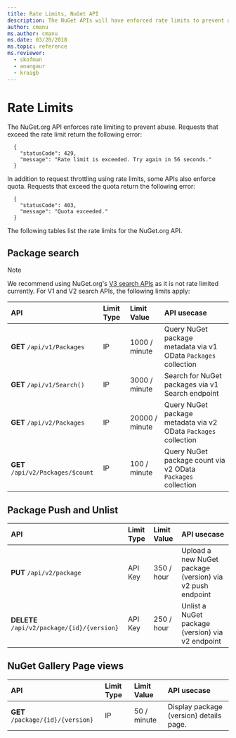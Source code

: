 ```yaml
---
title: Rate Limits, NuGet API
description: The NuGet APIs will have enforced rate limits to prevent abuse.
author: cmanu
ms.author: cmanu
ms.date: 03/20/2018
ms.topic: reference
ms.reviewer: 
  - skofman
  - anangaur
  - kraigb
---
```


# Rate Limits

The NuGet.org API enforces rate limiting to prevent abuse. Requests that exceed the rate limit return the following error: 

  ~~~
    {
      "statusCode": 429,
      "message": "Rate limit is exceeded. Try again in 56 seconds."
    }
  ~~~

In addition to request throttling using rate limits, some APIs also enforce quota. Requests that exceed the quota return the following error:

  ~~~
    {
      "statusCode": 403,
      "message": "Quota exceeded."
    }
  ~~~

The following tables list the rate limits for the NuGet.org API.

## Package search

> [!Note]
> We recommend using NuGet.org's [V3 search APIs](search-query-service-resource.md) as it is not rate limited currently. For V1 and V2 search APIs, the following limits apply:

| API | Limit Type | Limit Value | API usecase |
|:---|:---|:---|:---|
**GET** `/api/v1/Packages` | IP | 1000 / minute | Query NuGet package metadata via v1 OData `Packages` collection |
**GET** `/api/v1/Search()` | IP | 3000 / minute | Search for NuGet packages via v1 Search endpoint | 
**GET** `/api/v2/Packages` | IP | 20000 / minute | Query NuGet package metadata via v2 OData `Packages` collection | 
**GET** `/api/v2/Packages/$count` | IP | 100 / minute | Query NuGet package count via v2 OData `Packages` collection | 

## Package Push and Unlist

| API | Limit Type | Limit Value | API usecase | 
|:---|:---|:---|:--- |
**PUT** `/api/v2/package` | API Key | 350 / hour | Upload a new NuGet package (version) via v2 push endpoint 
**DELETE** `/api/v2/package/{id}/{version}` | API Key | 250 / hour | Unlist a NuGet package (version) via v2 endpoint 

## NuGet Gallery Page views

| API | Limit Type | Limit Value | API usecase | 
|:---|:---|:---|:--- |
**GET** `/package/{id}/{version}` | IP | 50 / minute | Display package (version) details page. 
